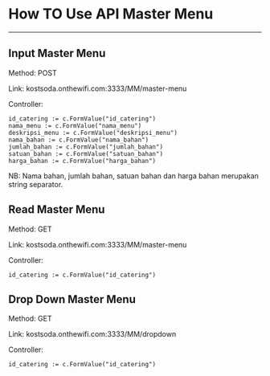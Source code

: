 # How TO Use API Master Menu
__________ 

##  Input Master Menu

Method: POST

Link: kostsoda.onthewifi.com:3333/MM/master-menu

Controller:

    id_catering := c.FormValue("id_catering")
	nama_menu := c.FormValue("nama_menu")
	deskripsi_menu := c.FormValue("deskripsi_menu")
	nama_bahan := c.FormValue("nama_bahan")
	jumlah_bahan := c.FormValue("jumlah_bahan")
	satuan_bahan := c.FormValue("satuan_bahan")
	harga_bahan := c.FormValue("harga_bahan")

NB: Nama bahan, jumlah bahan, satuan bahan dan harga bahan merupakan string separator.

##  Read Master Menu

Method: GET

Link: kostsoda.onthewifi.com:3333/MM/master-menu

Controller:
    
    id_catering := c.FormValue("id_catering")

##  Drop Down Master Menu

Method: GET

Link: kostsoda.onthewifi.com:3333/MM/dropdown

Controller:

    id_catering := c.FormValue("id_catering")